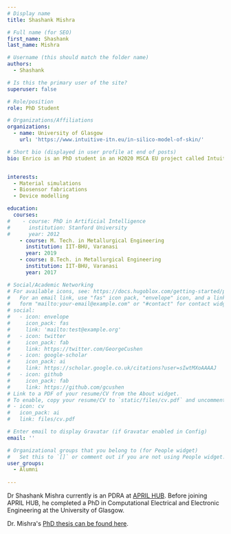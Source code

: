 ```yaml
---
# Display name
title: Shashank Mishra

# Full name (for SEO)
first_name: Shashank 
last_name: Mishra

# Username (this should match the folder name)
authors:
  - Shashank

# Is this the primary user of the site?
superuser: false

# Role/position
role: PhD Student

# Organizations/Affiliations
organizations:
  - name: University of Glasgow
    url: 'https://www.intuitive-itn.eu/in-silico-model-of-skin/'

# Short bio (displayed in user profile at end of posts)
bio: Enrico is an PhD student in an H2020 MSCA EU project called Intuitive. His work is mainly focus to develop the in-silico model of skin to investigate the transduction mechanism in soft-skin at molecular scale. He is developing the in-silico models of skin by considering the receptors in soft skin at various depths and role of various soft materials.


interests:
  - Material simulations
  - Biosensor fabrications
  - Device modelling

education:
  courses:
#    - course: PhD in Artificial Intelligence
#      institution: Stanford University
#      year: 2012
    - course: M. Tech. in Metallurgical Engineering
      institution: IIT-BHU, Varanasi
      year: 2019
    - course: B.Tech. in Metallurgical Engineering
      institution: IIT-BHU, Varanasi
      year: 2017

# Social/Academic Networking
# For available icons, see: https://docs.hugoblox.com/getting-started/page-builder/#icons
#   For an email link, use "fas" icon pack, "envelope" icon, and a link in the
#   form "mailto:your-email@example.com" or "#contact" for contact widget.
# social:
#   - icon: envelope
#     icon_pack: fas
#     link: 'mailto:test@example.org'
#   - icon: twitter
#     icon_pack: fab
#     link: https://twitter.com/GeorgeCushen
#   - icon: google-scholar
#     icon_pack: ai
#     link: https://scholar.google.co.uk/citations?user=sIwtMXoAAAAJ
#   - icon: github
#     icon_pack: fab
#     link: https://github.com/gcushen
# Link to a PDF of your resume/CV from the About widget.
# To enable, copy your resume/CV to `static/files/cv.pdf` and uncomment the lines below.
# - icon: cv
#   icon_pack: ai
#   link: files/cv.pdf

# Enter email to display Gravatar (if Gravatar enabled in Config)
email: ''

# Organizational groups that you belong to (for People widget)
#   Set this to `[]` or comment out if you are not using People widget.
user_groups:
  - Alumni
  
---
```

<!-- Enrico is an PhD student in an H2020 MSCA EU project called Intuitive. His work is mainly focus to develop the in-silico model of skin to investigate the transduction mechanism in soft-skin at molecular scale. He is developing the in-silico models of skin by considering the receptors in soft skin at various depths and role of various soft materials. -->

Dr Shashank Mishra currently is an PDRA at [APRIL HUB](https://www.april.ac.uk/). Before joining APRIL HUB, he completed a PhD in Computational Electrical and Electronic Engineering at the University of Glasgow. 

Dr. Mishra's [PhD thesis can be found here](https://theses.gla.ac.uk/84859/).